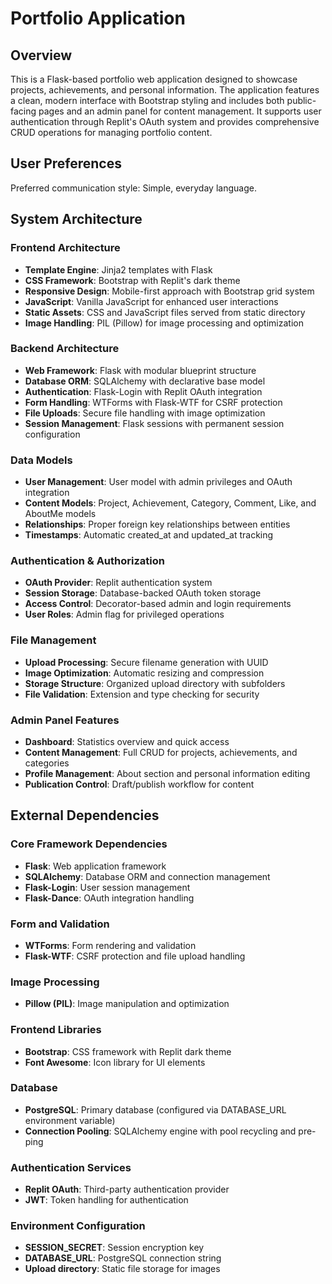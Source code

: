 # Portfolio Application

## Overview

This is a Flask-based portfolio web application designed to showcase projects, achievements, and personal information. The application features a clean, modern interface with Bootstrap styling and includes both public-facing pages and an admin panel for content management. It supports user authentication through Replit's OAuth system and provides comprehensive CRUD operations for managing portfolio content.

## User Preferences

Preferred communication style: Simple, everyday language.

## System Architecture

### Frontend Architecture
- **Template Engine**: Jinja2 templates with Flask
- **CSS Framework**: Bootstrap with Replit's dark theme
- **Responsive Design**: Mobile-first approach with Bootstrap grid system
- **JavaScript**: Vanilla JavaScript for enhanced user interactions
- **Static Assets**: CSS and JavaScript files served from static directory
- **Image Handling**: PIL (Pillow) for image processing and optimization

### Backend Architecture
- **Web Framework**: Flask with modular blueprint structure
- **Database ORM**: SQLAlchemy with declarative base model
- **Authentication**: Flask-Login with Replit OAuth integration
- **Form Handling**: WTForms with Flask-WTF for CSRF protection
- **File Uploads**: Secure file handling with image optimization
- **Session Management**: Flask sessions with permanent session configuration

### Data Models
- **User Management**: User model with admin privileges and OAuth integration
- **Content Models**: Project, Achievement, Category, Comment, Like, and AboutMe models
- **Relationships**: Proper foreign key relationships between entities
- **Timestamps**: Automatic created_at and updated_at tracking

### Authentication & Authorization
- **OAuth Provider**: Replit authentication system
- **Session Storage**: Database-backed OAuth token storage
- **Access Control**: Decorator-based admin and login requirements
- **User Roles**: Admin flag for privileged operations

### File Management
- **Upload Processing**: Secure filename generation with UUID
- **Image Optimization**: Automatic resizing and compression
- **Storage Structure**: Organized upload directory with subfolders
- **File Validation**: Extension and type checking for security

### Admin Panel Features
- **Dashboard**: Statistics overview and quick access
- **Content Management**: Full CRUD for projects, achievements, and categories
- **Profile Management**: About section and personal information editing
- **Publication Control**: Draft/publish workflow for content

## External Dependencies

### Core Framework Dependencies
- **Flask**: Web application framework
- **SQLAlchemy**: Database ORM and connection management
- **Flask-Login**: User session management
- **Flask-Dance**: OAuth integration handling

### Form and Validation
- **WTForms**: Form rendering and validation
- **Flask-WTF**: CSRF protection and file upload handling

### Image Processing
- **Pillow (PIL)**: Image manipulation and optimization

### Frontend Libraries
- **Bootstrap**: CSS framework with Replit dark theme
- **Font Awesome**: Icon library for UI elements

### Database
- **PostgreSQL**: Primary database (configured via DATABASE_URL environment variable)
- **Connection Pooling**: SQLAlchemy engine with pool recycling and pre-ping

### Authentication Services
- **Replit OAuth**: Third-party authentication provider
- **JWT**: Token handling for authentication

### Environment Configuration
- **SESSION_SECRET**: Session encryption key
- **DATABASE_URL**: PostgreSQL connection string
- **Upload directory**: Static file storage for images